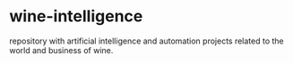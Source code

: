 # wine-intelligence
repository with artificial intelligence and automation projects related to the world and business of wine.
